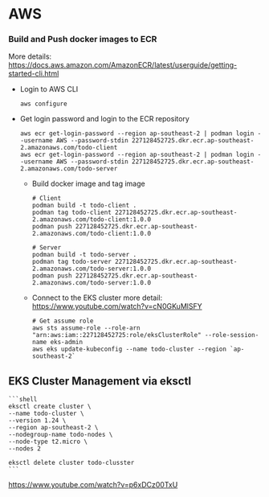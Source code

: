 # AWS

### Build and Push docker images to ECR

More details: https://docs.aws.amazon.com/AmazonECR/latest/userguide/getting-started-cli.html

- Login to AWS CLI
    ```shell
    aws configure
    ```
- Get login password and login to the ECR repository
    ```shell
    aws ecr get-login-password --region ap-southeast-2 | podman login --username AWS --password-stdin 227128452725.dkr.ecr.ap-southeast-2.amazonaws.com/todo-client
    aws ecr get-login-password --region ap-southeast-2 | podman login --username AWS --password-stdin 227128452725.dkr.ecr.ap-southeast-2.amazonaws.com/todo-server
    ```

    - Build docker image and tag image
        ```shell
        # Client
        podman build -t todo-client .
        podman tag todo-client 227128452725.dkr.ecr.ap-southeast-2.amazonaws.com/todo-client:1.0.0
        podman push 227128452725.dkr.ecr.ap-southeast-2.amazonaws.com/todo-client:1.0.0
    
        # Server
        podman build -t todo-server .
        podman tag todo-server 227128452725.dkr.ecr.ap-southeast-2.amazonaws.com/todo-server:1.0.0
        podman push 227128452725.dkr.ecr.ap-southeast-2.amazonaws.com/todo-server:1.0.0
        ```

    - Connect to the EKS cluster
      more detail: https://www.youtube.com/watch?v=cN0GKuMlSFY
      ```shell
      # Get assume role
      aws sts assume-role --role-arn "arn:aws:iam::227128452725:role/eksClusterRole" --role-session-name eks-admin
      aws eks update-kubeconfig --name todo-cluster --region `ap-southeast-2`
      ```

## EKS Cluster Management via eksctl

    ```shell
    eksctl create cluster \
    --name todo-cluster \
    --version 1.24 \
    --region ap-southeast-2 \
    --nodegroup-name todo-nodes \
    --node-type t2.micro \
    --nodes 2

    eksctl delete cluster todo-clusster
    ```

https://www.youtube.com/watch?v=p6xDCz00TxU
